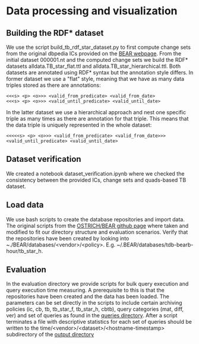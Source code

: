 # Data processing and visualization 
## Building the RDF* dataset
We use the script build_tb_rdf_star_dataset.py to first compute change sets from the original dbpedia ICs provided on the [BEAR webpage](https://aic.ai.wu.ac.at/qadlod/bear.html). From the initial dataset 000001.nt and the computed change sets we build the RDF* datasets alldata.TB_star_flat.ttl and alldata.TB_star_hierarchical.ttl. Both datasets are annotated using RDF* syntax but the annotation style differs. In former dataset we use a "flat" style, meaning that we have as many data triples stored as there are annotations:
```
<<<s> <p> <o>>> <valid_from_predicate> <valid_from_date> 
<<<s> <p> <o>>> <valid_until_predicate> <valid_until_date> 
```
In the latter dataset we use a hierarchical approach and nest one specific triple as many times as there are annotation for that triple. This means that the data triple is uniquely represented in the whole dataset: 
```
<<<<<s> <p> <o>>> <valid_from_predicate> <valid_from_date>>> <valid_until_predicate> <valid_until_date> 
```


## Dataset verification
We created a notebook dataset_verification.ipynb where we checked the consistency between the provided ICs, change sets and quads-based TB dataset. 

## Load data
We use bash scripts to create the database repositories and import data. The original scripts from the [OSTRICH/BEAR github page](https://github.com/rdfostrich/BEAR/tree/master/src/common/data-prepare-scripts) where taken and modified to fit our directory structure and evaluation scenarios. Verify that the repositories have been created by looking into ~./BEAR/databases/\<vendor\>/\<policy\>. E.g. ~/.BEAR/databases/tdb-bearb-hour/tb_star_h. 

## Evaluation
In the evaluation directory we provide scripts for bulk query execution and query execution time measuring. A prerequisite to this is that the repositories have been created and the data has been loaded. The parameters can be set directly in the scripts to include certain archiving policies (ic, cb, tb, tb_star_f, tb_star_h, cbtb), query categories (mat, diff, ver) and set of queries as found in the [queries directory](https://github.com/GreenfishK/BEAR/tree/master/data/queries). After a script terminates a file with descriptive statistics for each set of queries should be written to the time/\<vendor\>/\<dataset\>/\<hostname-timestamp\> subdirectory of the [output directory](https://github.com/GreenfishK/BEAR/tree/master/data/output) 
